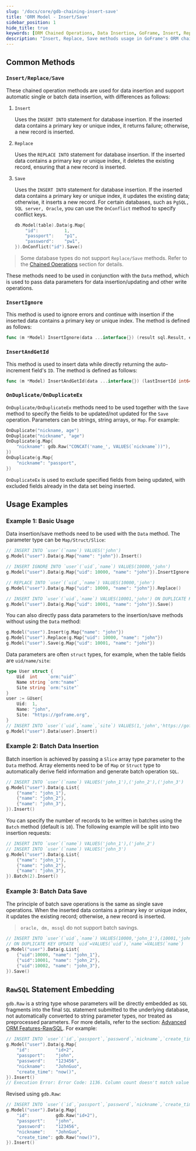 ```yaml
---
slug: '/docs/core/gdb-chaining-insert-save'
title: 'ORM Model - Insert/Save'
sidebar_position: 1
hide_title: true
keywords: [ORM Chained Operations, Data Insertion, GoFrame, Insert, Replace, Save, Database, Batch Operations, SQL, RawSQL]
description: "Insert, Replace, Save methods usage in GoFrame's ORM chained operations, supporting automatic single or batch data insertion across various database environments. Detailed examples demonstrate how to use these methods with the Data method for data operations."
---
```


## Common Methods

### `Insert/Replace/Save`

These chained operation methods are used for data insertion and support automatic single or batch data insertion, with differences as follows:

1. `Insert`
   
    Uses the `INSERT INTO` statement for database insertion. If the inserted data contains a primary key or unique index, it returns failure; otherwise, a new record is inserted.

2. `Replace`

    Uses the `REPLACE INTO` statement for database insertion. If the inserted data contains a primary key or unique index, it deletes the existing record, ensuring that a new record is inserted.

3. `Save`

    Uses the `INSERT INTO` statement for database insertion. If the inserted data contains a primary key or unique index, it updates the existing data; otherwise, it inserts a new record. For certain databases, such as `PgSQL, SQL server, Oracle`, you can use the `OnConflict` method to specify conflict keys.

    ```go
    db.Model(table).Data(g.Map{
        "id":          1,
        "passport":    "p1",
        "password":    "pw1",
    }).OnConflict("id").Save()
    ```

> Some database types do not support `Replace/Save` methods. Refer to the [Chained Operations](../ORM链式操作/ORM链式操作.md) section for details.

These methods need to be used in conjunction with the `Data` method, which is used to pass data parameters for data insertion/updating and other write operations.

### `InsertIgnore`

This method is used to ignore errors and continue with insertion if the inserted data contains a primary key or unique index. The method is defined as follows:

```go
func (m *Model) InsertIgnore(data ...interface{}) (result sql.Result, err error)
```

### `InsertAndGetId`

This method is used to insert data while directly returning the auto-increment field's `ID`. The method is defined as follows:

```go
func (m *Model) InsertAndGetId(data ...interface{}) (lastInsertId int64, err error)
```

### `OnDuplicate/OnDuplicateEx`

`OnDuplicate/OnDuplicateEx` methods need to be used together with the `Save` method to specify the fields to be updated/not updated for the `Save` operation. Parameters can be strings, string arrays, or `Map`. For example:

```go
OnDuplicate("nickname, age")
OnDuplicate("nickname", "age")
OnDuplicate(g.Map{
    "nickname": gdb.Raw("CONCAT('name_', VALUES(`nickname`))"),
})
OnDuplicate(g.Map{
    "nickname": "passport",
})
```

`OnDuplicateEx` is used to exclude specified fields from being updated, with excluded fields already in the data set being inserted.

## Usage Examples

### Example 1: Basic Usage

Data insertion/save methods need to be used with the `Data` method. The parameter type can be `Map/Struct/Slice`:

```go
// INSERT INTO `user`(`name`) VALUES('john')
g.Model("user").Data(g.Map{"name": "john"}).Insert()

// INSERT IGNORE INTO `user`(`uid`,`name`) VALUES(10000,'john')
g.Model("user").Data(g.Map{"uid": 10000, "name": "john"}).InsertIgnore()

// REPLACE INTO `user`(`uid`,`name`) VALUES(10000,'john')
g.Model("user").Data(g.Map{"uid": 10000, "name": "john"}).Replace()

// INSERT INTO `user`(`uid`,`name`) VALUES(10001,'john') ON DUPLICATE KEY UPDATE `uid`=VALUES(`uid`),`name`=VALUES(`name`)
g.Model("user").Data(g.Map{"uid": 10001, "name": "john"}).Save()
```

You can also directly pass data parameters to the insertion/save methods without using the `Data` method:

```go
g.Model("user").Insert(g.Map{"name": "john"})
g.Model("user").Replace(g.Map{"uid": 10000, "name": "john"})
g.Model("user").Save(g.Map{"uid": 10001, "name": "john"})
```

Data parameters are often `struct` types, for example, when the table fields are `uid/name/site`:

```go
type User struct {
    Uid  int    `orm:"uid"`
    Name string `orm:"name"`
    Site string `orm:"site"`
}
user := &User{
    Uid:  1,
    Name: "john",
    Site: "https://goframe.org",
}
// INSERT INTO `user`(`uid`,`name`,`site`) VALUES(1,'john','https://goframe.org')
g.Model("user").Data(user).Insert()
```

### Example 2: Batch Data Insertion

Batch insertion is achieved by passing a `Slice` array type parameter to the `Data` method. Array elements need to be of `Map` or `Struct` type to automatically derive field information and generate batch operation `SQL`.

```go
// INSERT INTO `user`(`name`) VALUES('john_1'),('john_2'),('john_3')
g.Model("user").Data(g.List{
    {"name": "john_1"},
    {"name": "john_2"},
    {"name": "john_3"},
}).Insert()
```

You can specify the number of records to be written in batches using the `Batch` method (default is `10`). The following example will be split into two insertion requests:

```go
// INSERT INTO `user`(`name`) VALUES('john_1'),('john_2')
// INSERT INTO `user`(`name`) VALUES('john_3')
g.Model("user").Data(g.List{
    {"name": "john_1"},
    {"name": "john_2"},
    {"name": "john_3"},
}).Batch(2).Insert()
```

### Example 3: Batch Data Save

The principle of batch save operations is the same as single save operations. When the inserted data contains a primary key or unique index, it updates the existing record; otherwise, a new record is inserted.

> `oracle, dm, mssql` do not support batch savings.

```go
// INSERT INTO `user`(`uid`,`name`) VALUES(10000,'john_1'),(10001,'john_2'),(10002,'john_3')
// ON DUPLICATE KEY UPDATE `uid`=VALUES(`uid`),`name`=VALUES(`name`)
g.Model("user").Data(g.List{
    {"uid":10000, "name": "john_1"},
    {"uid":10001, "name": "john_2"},
    {"uid":10002, "name": "john_3"},
}).Save()
```

## `RawSQL` Statement Embedding

`gdb.Raw` is a string type whose parameters will be directly embedded as `SQL` fragments into the final `SQL` statement submitted to the underlying database, not automatically converted to string parameter types, nor treated as preprocessed parameters. For more details, refer to the section: [Advanced ORM Features-RawSQL](../ORM高级特性/ORM高级特性-RawSQL.md). For example:

```go
// INSERT INTO `user`(`id`,`passport`,`password`,`nickname`,`create_time`) VALUES('id+2','john','123456','now()')
g.Model("user").Data(g.Map{
    "id":          "id+2",
    "passport":    "john",
    "password":    "123456",
    "nickname":    "JohnGuo",
    "create_time": "now()",
}).Insert()
// Execution Error: Error Code: 1136. Column count doesn't match value count at row 1
```

Revised using `gdb.Raw`:

```go
// INSERT INTO `user`(`id`,`passport`,`password`,`nickname`,`create_time`) VALUES(id+2,'john','123456',now())
g.Model("user").Data(g.Map{
    "id":          gdb.Raw("id+2"),
    "passport":    "john",
    "password":    "123456",
    "nickname":    "JohnGuo",
    "create_time": gdb.Raw("now()"),
}).Insert()
```